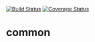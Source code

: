 [![Build Status](https://www.travis-ci.org/Stance4Health-Dev/common.svg?branch=master)](https://www.travis-ci.org/Stance4Health-Dev/common)
[![Coverage Status](https://coveralls.io/repos/github/Stance4Health-Dev/common/badge.svg?branch=master)](https://coveralls.io/github/Stance4Health-Dev/common?branch=master)

# common
